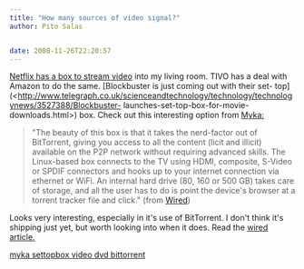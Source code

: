 ```yaml
---
title: "How many sources of video signal?"
author: Pito Salas


date: 2008-11-26T22:20:57
---
```




[Netflix has a box to stream video](<http://www.roku.com/netflixplayer/>) into
my living room. TIVO has a deal with Amazon to do the same. [Blockbuster is
just coming out with their set-
top](<http://www.telegraph.co.uk/scienceandtechnology/technology/technologynews/3527388/Blockbuster-
launches-set-top-box-for-movie-downloads.html>) box. Check out this
interesting option from [Myka:](<http://www.myka.tv/index.html>)

> "The beauty of this box is that it takes the nerd-factor out of BitTorrent,
> giving you access to all the content (licit and illicit) available on the
> P2P network without requiring advanced skills. The Linux-based box connects
> to the TV using HDMI, composite, S-Video or SPDIF connectors and hooks up to
> your internet connection via ethernet or WiFi. An internal hard drive (80,
> 160 or 500 GB) takes care of storage, and all the user has to do is point
> the device's browser at a torrent tracker file and click." (from
> [Wired](<http://blog.wired.com/gadgets/2008/04/myka-one-set-to.html>))

Looks very interesting, especially in it's use of BitTorrent. I don't think
it's shipping just yet, but worth looking into when it does. Read the [wired
article.](<http://blog.wired.com/gadgets/2008/04/myka-one-set-to.html>)

[myka settopbox video dvd
bittorrent](<http://technorati.com/tag/myka%20settopbox%20video%20dvd%20bittorrent>)


